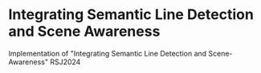 # Integrating Semantic Line Detection and Scene Awareness
Implementation of  "Integrating Semantic Line Detection and Scene-Awareness" RSJ2024
